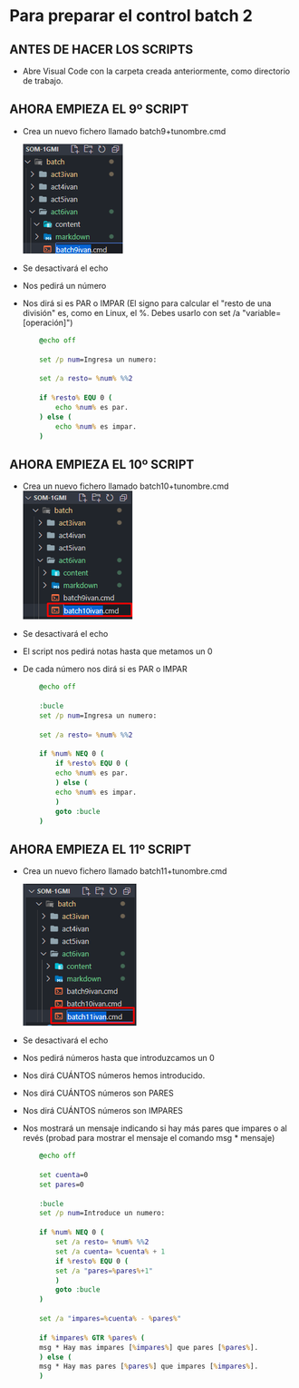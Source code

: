 # Para preparar el control batch 2

## ANTES DE HACER LOS SCRIPTS

- Abre Visual Code con la carpeta creada anteriormente, como directorio de trabajo.

## AHORA EMPIEZA EL 9º SCRIPT

- Crea un nuevo fichero llamado batch9+tunombre.cmd

    ![](/batch/act6ivan/content/Screenshot_1.png)

- Se desactivará el echo
- Nos pedirá un número
- Nos dirá si es PAR o IMPAR (El signo para calcular el "resto de una división" es, como en Linux, el %. Debes usarlo con set /a "variable=[operación]")

    ```bat
        @echo off

        set /p num=Ingresa un numero: 

        set /a resto= %num% %%2

        if %resto% EQU 0 (
            echo %num% es par.
        ) else (
            echo %num% es impar.
        )
    ```

## AHORA EMPIEZA EL 10º SCRIPT

- Crea un nuevo fichero llamado batch10+tunombre.cmd
    ![](/batch/act6ivan/content/Screenshot_2.png)

- Se desactivará el echo
- El script nos pedirá notas hasta que metamos un 0
- De cada número nos dirá si es PAR o IMPAR

    ```bat
        @echo off

        :bucle
        set /p num=Ingresa un numero: 

        set /a resto= %num% %%2

        if %num% NEQ 0 (
            if %resto% EQU 0 (
            echo %num% es par.
            ) else (
            echo %num% es impar.
            )
            goto :bucle
        )
    ```

## AHORA EMPIEZA EL 11º SCRIPT

- Crea un nuevo fichero llamado batch11+tunombre.cmd

    ![](/batch/act6ivan/content/Screenshot_3.png)

- Se desactivará el echo
- Nos pedirá números hasta que introduzcamos un 0
- Nos dirá CUÁNTOS números hemos introducido.
- Nos dirá CUÁNTOS números son PARES
- Nos dirá CUÁNTOS números son IMPARES
- Nos mostrará un mensaje indicando si hay más pares que impares o al revés (probad para mostrar el mensaje el comando msg * mensaje)

    ```bat
        @echo off

        set cuenta=0
        set pares=0

        :bucle
        set /p num=Introduce un numero: 

        if %num% NEQ 0 (
            set /a resto= %num% %%2
            set /a cuenta= %cuenta% + 1
            if %resto% EQU 0 (
            set /a "pares=%pares%+1"
            )
            goto :bucle
        )

        set /a "impares=%cuenta% - %pares%"

        if %impares% GTR %pares% (
        msg * Hay mas impares [%impares%] que pares [%pares%].
        ) else (
        msg * Hay mas pares [%pares%] que impares [%impares%].
        )
    ```